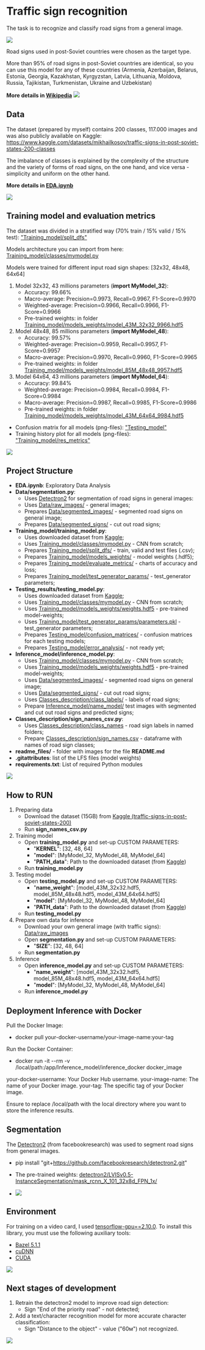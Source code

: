 # Traffic sign recognition
The task is to recognize and classify road signs from a general image.

![](readme_files/Final_image.png)

Road signs used in post-Soviet countries were chosen as the target type.

More than 95% of road signs in post-Soviet countries are identical, so you can use this model for any of these countries 
(Armenia, Azerbaijan, Belarus, Estonia, Georgia, Kazakhstan, Kyrgyzstan, Latvia, Lithuania, Moldova, Russia, Tajikistan, Turkmenistan, Ukraine and Uzbekistan)

**More details in [Wikipedia](https://en.wikipedia.org/wiki/Traffic_signs_in_post-Soviet_states)**
![](readme_files/Traffic_signs_in_post_Soviet_states.png)

## Data
The dataset (prepared by myself) contains 200 classes, 117.000 images and was also publicly available on Kaggle:
https://www.kaggle.com/datasets/mikhailkosov/traffic-signs-in-post-soviet-states-200-classes

The imbalance of classes is explained by the complexity of the structure and the variety of forms of 
road signs, on the one hand, and vice versa - simplicity and uniform on the other hand.

**More details in [EDA.ipynb](EDA.ipynb)**

![](readme_files/Class_numbers.png)

## Training model and evaluation metrics
The dataset was divided in a stratified way (70% train / 15% valid / 15% test): ["Training_model/split_dfs"](Training_model/split_dfs)

Models architecture you can import from here: [Training_model/classes/mymodel.py](Training_model/classes/mymodel.py)

Models were trained for different input road sign shapes: [32x32, 48x48, 64x64]
1) Model 32x32, 43 millions parameters (**import MyModel_32**):
   * Accuracy: 99.66%
   * Macro-average: Precision=0.9973, Recall=0.9967, F1-Score=0.9970
   * Weighted-average: Precision=0.9966, Recall=0.9966, F1-Score=0.9966
   * Pre-trained weights: in folder [Training_model/models_weights/model_43M_32x32_9966.hdf5](Training_model/models_weights/model_43M_32x32_9966.hdf5)
2) Model 48x48, 85 millions parameters (**import MyModel_48**):
   * Accuracy: 99.57%
   * Weighted-average: Precision=0.9959, Recall=0.9957, F1-Score=0.9957
   * Macro-average: Precision=0.9970, Recall=0.9960, F1-Score=0.9965
   * Pre-trained weights: in folder [Training_model/models_weights/model_85M_48x48_9957.hdf5](Training_model/models_weights/model_85M_48x48_9957.hdf5) 
3) Model 64x64, 43 millions parameters (**import MyModel_64**):
   * Accuracy: 99.84%
   * Weighted-average: Precision=0.9984, Recall=0.9984, F1-Score=0.9984
   * Macro-average: Precision=0.9987, Recall=0.9985, F1-Score=0.9986
   * Pre-trained weights: in folder [Training_model/models_weights/model_43M_64x64_9984.hdf5](Training_model/models_weights/model_43M_64x64_9984.hdf5)

* Confusion matrix for all models (png-files): ["Testing_model"](Testing_results)
* Training history plot for all models (png-files): ["Training_model/res_metrics"](Training_model/evaluate_metrics)

![](readme_files/model_43M_64x64_9984.png)

## Project Structure
- **EDA.ipynb**: Exploratory Data Analysis
- **Data/segmentation.py**: 
  - Uses [Detectron2](https://github.com/facebookresearch/detectron2/blob/main/MODEL_ZOO.md) for segmentation of road signs in general images:
  - Uses [Data/raw_images/](Data/raw_images) - general images;
  - Prepares [Data/segmented_images/](Data/segmented_images) - segmented road signs on general image;
  - Prepares [Data/segmented_signs/](Data/segmented_signs) - cut out road signs;
- **Training_model/training_model.py**: 
  - Uses downloaded dataset from [Kaggle](https://www.kaggle.com/datasets/mikhailkosov/traffic-signs-in-post-soviet-states-200-classes);
  - Uses [Training_model/classes/mymodel.py](Training_model/classes) - CNN from scratch;
  - Prepares [Training_model/split_dfs/](Training_model/split_dfs) - train, valid and test files (.csv);
  - Prepares [Training_model/models_weights/](Training_model/models_weights) - model weights (.hdf5);
  - Prepares [Training_model/evaluate_metrics/](Training_model/evaluate_metrics) - charts of accuracy and loss;
  - Prepares [Training_model/test_generator_params/](Training_model/test_generator_params) - test_generator parameters; 
- **Testing_results/testing_model.py**: 
  - Uses downloaded dataset from [Kaggle](https://www.kaggle.com/datasets/mikhailkosov/traffic-signs-in-post-soviet-states-200-classes); 
  - Uses [Training_model/classes/mymodel.py](Training_model/classes) - CNN from scratch;
  - Uses [Training_model/models_weights/weights.hdf5](Training_model/models_weights) - pre-trained model-weights;
  - Uses [Training_model/test_generator_params/parameters.pkl](Training_model/test_generator_params) - test_generator parameters;
  - Prepares [Testing_model/confusion_matrices/]() - confusion matrices for each testing models;
  - Prepares [Testing_model/error_analysis/]() - not ready yet;
- **Inference_model/inference_model.py**:
  - Uses [Training_model/classes/mymodel.py](Training_model/classes) - CNN from scratch;
  - Uses [Training_model/models_weights/weights.hdf5](Training_model/models_weights) - pre-trained model-weights;
  - Uses [Data/segmented_images/](Data/segmented_images) - segmented road signs on general image;
  - Uses [Data/segmented_signs/](Data/segmented_signs) - cut out road signs;
  - Uses [Classes_description/class_labels/](Classes_description/class_labels) - labels of road signs;
  - Prepare [Inference_model/name_model/](Inference_model) test images with segmented and cut out road signs and predicted signs; 
- **Classes_description/sign_names_csv.py**:
  - Uses [Classes_description/class_names]() - road sign labels in named folders;
  - Prepare [Classes_description/sign_names.csv](Classes_description) - dataframe with names of road sign classes;
- **readme_files/** - folder with images for the file **README.md**
- **.gitattributes**: list of the LFS files (model weights)
- **requirements.txt**: List of required Python modules

![](readme_files/Project_structure.PNG)

## How to RUN
1) Preparing data
   * Download the dataset (15GB) from [Kaggle (traffic-signs-in-post-soviet-states-200)](https://www.kaggle.com/datasets/mikhailkosov/traffic-signs-in-post-soviet-states-200-classes)
   * Run **sign_names_csv.py**
2) Training model
   * Open **training_model.py** and set-up CUSTOM PARAMETERS:
     * "**KERNEL**": [32, 48, 64]
     * "**model**": [MyModel_32, MyModel_48, MyModel_64]
     * "**PATH_data**": Path to the downloaded dataset (from [Kaggle](https://www.kaggle.com/datasets/mikhailkosov/traffic-signs-in-post-soviet-states-200-classes))
   * Run **training_model.py**
3) Testing model
   * Open **testing_model.py** and set-up CUSTOM PARAMETERS:
     * "**name_weight**": [model_43M_32x32.hdf5, model_85M_48x48.hdf5, model_43M_64x64.hdf5]
     * "**model**": [MyModel_32, MyModel_48, MyModel_64]
     * "**PATH_data**": Path to the downloaded dataset (from [Kaggle](https://www.kaggle.com/datasets/mikhailkosov/traffic-signs-in-post-soviet-states-200-classes))
   * Run **testing_model.py**
4) Prepare own data for inference
   * Download your own general image (with traffic signs): [Data/raw_images](Data/raw_images) 
   * Open **segmentation.py** and set-up CUSTOM PARAMETERS:
     * "**SIZE**": [32, 48, 64]
   * Run **segmentation.py**
5) Inference
   * Open **inference_model.py** and set-up CUSTOM PARAMETERS:
     * "**name_weight**": [model_43M_32x32.hdf5, model_85M_48x48.hdf5, model_43M_64x64.hdf5]
     * "**model**": [MyModel_32, MyModel_48, MyModel_64]
   * Run **inference_model.py**

## Deployment Inference with Docker
Pull the Docker Image:
* docker pull your-docker-username/your-image-name:your-tag

Run the Docker Container:
* docker run -it --rm -v /local/path:/app/Inference_model/inference_docker docker_image

your-docker-username: Your Docker Hub username.
your-image-name: The name of your Docker image.
your-tag: The specific tag of your Docker image.

Ensure to replace /local/path with the local directory where you want to store the inference results.

## Segmentation
The [Detectron2](https://github.com/facebookresearch/detectron2/blob/main/MODEL_ZOO.md)
(from facebookresearch) was used to segment road signs from general images.

* pip install "git+https://github.com/facebookresearch/detectron2.git"
* The pre-trained weights: [detectron2/LVISv0.5-InstanceSegmentation/mask_rcnn_X_101_32x8d_FPN_1x/](https://dl.fbaipublicfiles.com/detectron2/LVISv0.5-InstanceSegmentation/mask_rcnn_X_101_32x8d_FPN_1x/144219108/model_final_5e3439.pkl)

* ![](readme_files/Segmented_Image.png)

## Environment
For training on a video card, I used [tensorflow-gpu==2.10.0](https://www.tensorflow.org/install/source_windows). To install this library, you must use the following auxiliary tools:
   * [Bazel 5.1.1](https://github.com/bazelbuild/bazel/releases?q=5.1.1&expanded=true)
   * [cuDNN](https://developer.nvidia.com/rdp/cudnn-archive)
   * [CUDA](https://developer.nvidia.com/cuda-toolkit-archive)

![](readme_files/enviroment.png)

## Next stages of development

1. Retrain the detectron2 model to improve road sign detection: 
    * Sign "End of the priority road" - not detected;
2. Add a text/character recognition model for more accurate character classification:
    * Sign "Distance to the object" - value ("60м") not recognized.

![](readme_files/Problem_instance.JPG)
